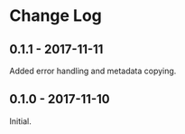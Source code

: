 # Change Log

## 0.1.1 - 2017-11-11

Added error handling and metadata copying.

## 0.1.0 - 2017-11-10

Initial.
